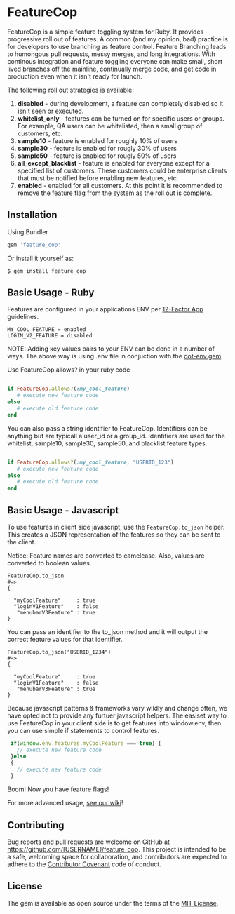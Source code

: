 # FeatureCop

FeatureCop is a simple feature toggling system for Ruby. It provides progressive roll out of features. A common (and my opinion, bad) practice is for developers to use branching as feature control.  Feature Branching leads to humongous pull requests, messy merges, and long integrations.  With continous integration and feature toggling everyone can make small, short lived branches off the mainline, continually merge code, and get code in production even when it isn't ready for launch. 

The following roll out strategies is available:

1. **disabled** - during development, a feature can completely disabled so it isn't seen or executed.
2. **whitelist_only** - features can be turned on for specific users or groups.  For example, QA users can be whitelisted, then a small group of customers, etc.
3. **sample10** - feature is enabled for roughly 10% of users
4. **sample30** - feature is enabled for rougly 30% of users
5. **sample50** - feature is enabled for rougly 50% of users
6. **all_except_blacklist** - feature is enabled for everyone except for a specified list of customers.  These customers could be enterprise clients that must be notified before enabling new features, etc.
6. **enabled** - enabled for all customers.  At this point it is recommended to remove the feature flag from the system as the roll out is complete.


## Installation

Using Bundler

```ruby
gem 'feature_cop'

```
Or install it yourself as:

    $ gem install feature_cop


## Basic Usage - Ruby

Features are configured in your applications ENV per [12-Factor App](http://12factor.net/config) guidelines.

```
MY_COOL_FEATURE = enabled
LOGIN_V2_FEATURE = disabled
```

NOTE:
Adding key values pairs to your ENV can be done in a number of ways. The above way is using .env file in conjuction with the [dot-env gem](https://github.com/bkeepers/dotenv)


Use FeatureCop.allows? in your ruby code

```ruby

if FeatureCop.allows?(:my_cool_feature)
   # execute new feature code
else
   # execute old feature code
end
```

You can also pass a string identifier to FeatureCop.  Identifiers can be anything but are typicall a user_id or a group_id.  Identifiers are used for the whitelist, sample10, sample30, sample50, and blacklist feature types.

```ruby

if FeatureCop.allows?(:my_cool_feature, "USERID_123")
   # execute new feature code
else
   # execute old feature code
end
```

## Basic Usage - Javascript

To use features in client side javascript, use  the ```FeatureCop.to_json``` helper.  This creates a JSON representation of the features so they can be sent to the client.  

Notice: Feature names are converted to camelcase.  Also, values are converted to boolean values.

```
FeatureCop.to_json
#=>
{

  "myCoolFeature"     : true
  "loginV1Feature"    : false
   "menubarV3Feature" : true
}

```

You can pass an identifier to the to_json method and it will output the correct feature values for that identifier.

```
FeatureCop.to_json("USERID_1234")
#=>
{

  "myCoolFeature"     : true
  "loginV1Feature"    : false
   "menubarV3Feature" : true
}

```

Because javascript patterns & frameworks vary wildly and change often, we have opted not to provide any furtuer javascript helpers.  The easiset way to use FeatureCop in your client side is to get features into window.env, then you can use simple if statements to control features.

```javascript
 if(window.env.features.myCoolFeature === true) {
   // execute new feature code
 }else
 {
   // execute new feature code
 }
```

Boom! Now you have feature flags!

For more advanced usage, [see our wiki](https://github.com/nuvi/feature_cop/wiki)!




## Contributing

Bug reports and pull requests are welcome on GitHub at https://github.com/[USERNAME]/feature_cop. This project is intended to be a safe, welcoming space for collaboration, and contributors are expected to adhere to the [Contributor Covenant](http://contributor-covenant.org) code of conduct.


## License

The gem is available as open source under the terms of the [MIT License](http://opensource.org/licenses/MIT).

